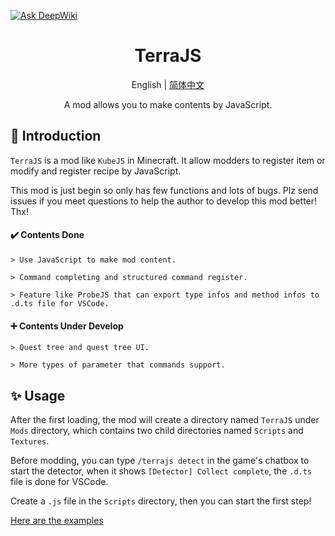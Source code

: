 [![Ask DeepWiki](https://deepwiki.com/badge.svg)](https://deepwiki.com/DD-Mantodea/TerraJS)

<h1 align="center">TerraJS</h1>

<div align="center">

English | [简体中文](README.md)
    
A mod allows you to make contents by JavaScript.

</div>

## 📖 Introduction
`TerraJS` is a mod like `KubeJS` in Minecraft. It allow modders to register item or modify and register recipe by JavaScript.

This mod is just begin so only has few functions and lots of bugs. Plz send issues if you meet questions to help the author to develop this mod better! Thx!

#### ✔️ Contents Done

`> Use JavaScript to make mod content.`

`> Command completing and structured command register.`

`> Feature like ProbeJS that can export type infos and method infos to .d.ts file for VSCode.`

#### ➕ Contents Under Develop

`> Quest tree and quest tree UI.`

`> More types of parameter that commands support.`

## ✨ Usage

After the first loading, the mod will create a directory named `TerraJS` under `Mods` directory, which contains two child directories named `Scripts` and `Textures`.

Before modding, you can type `/terrajs detect` in the game's chatbox to start the detector, when it shows `[Detector] Collect complete`, the `.d.ts` file is done for VSCode.

Create a  `.js` file in the `Scripts` directory, then you can start the first step!

[Here are the examples]("Examples-en.md")